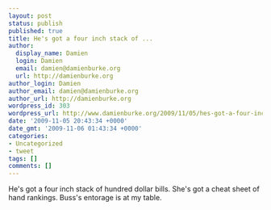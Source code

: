 ```yaml
---
layout: post
status: publish
published: true
title: He's got a four inch stack of ...
author:
  display_name: Damien
  login: Damien
  email: damien@damienburke.org
  url: http://damienburke.org
author_login: Damien
author_email: damien@damienburke.org
author_url: http://damienburke.org
wordpress_id: 303
wordpress_url: http://www.damienburke.org/2009/11/05/hes-got-a-four-inch-stack-of/
date: '2009-11-05 20:43:34 +0000'
date_gmt: '2009-11-06 01:43:34 +0000'
categories:
- Uncategorized
- tweet
tags: []
comments: []
---
```

<p>He's got a four inch stack of hundred dollar bills. She's got a cheat sheet of hand rankings. Buss's entorage is at my table.</p>
